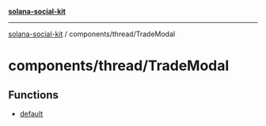 [**solana-social-kit**](../../../README.md)

***

[solana-social-kit](../../../README.md) / components/thread/TradeModal

# components/thread/TradeModal

## Functions

- [default](functions/default.md)
